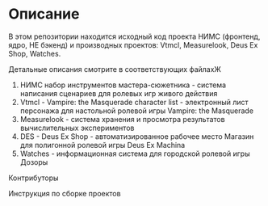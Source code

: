 # Описание

В этом репозитории находится исходный код проекта НИМС (фронтенд, ядро, НЕ бэкенд) и производных проектов: Vtmcl, Measurelook, Deus Ex Shop, Watches.

Детальные описания смотрите в соответствующих файлахЖ

1. НИМС набор инструментов мастера-сюжетника - система написания сценариев для ролевых игр живого действия
1. Vtmcl - Vampire: the Masquerade character list - электронный лист персонажа для настольной ролевой игры Vampire: the Masquerade
1. Measurelook - система хранения и просмотра результатов вычислительных экспериментов
1. DES - Deus Ex Shop - автоматизированное рабочее место Магазин для полигонной ролевой игры Deus Ex Machina
1. Watches - информационная система для городской ролевой игры Дозоры

Контрибуторы

Инструкция по сборке проектов